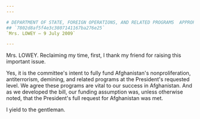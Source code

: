 ```yaml
---
---

# DEPARTMENT OF STATE, FOREIGN OPERATIONS, AND RELATED PROGRAMS  APPROPRIATIONS ACT, 2010
## `7802d8af5f4e3c3807141167ba276e25`
`Mrs. LOWEY — 9 July 2009`

---
```



Mrs. LOWEY. Reclaiming my time, first, I thank my friend for raising 
this important issue.

Yes, it is the committee's intent to fully fund Afghanistan's 
nonproliferation, antiterrorism, demining, and related programs at the 
President's requested level. We agree these programs are vital to our 
success in Afghanistan. And as we developed the bill, our funding 
assumption was, unless otherwise noted, that the President's full 
request for Afghanistan was met.

I yield to the gentleman.